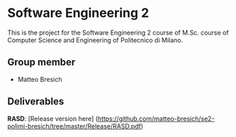# Software Engineering 2
This is the project for the Software Engineering 2 course of M.Sc. course of Computer Science and Engineering of Politecnico di Milano.

## Group member
* Matteo Bresich
## Deliverables
**RASD**: [Release version here] (https://github.com/matteo-bresich/se2-polimi-bresich/tree/master/Release/RASD.pdf)
